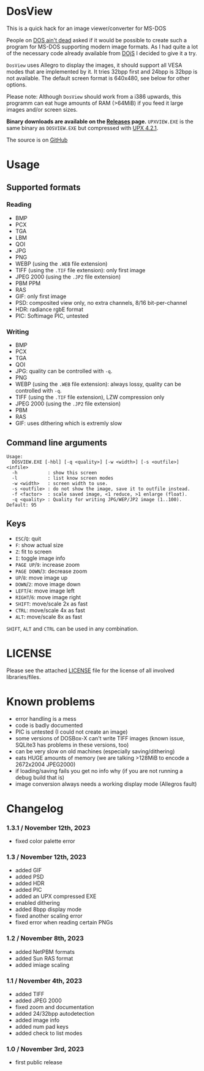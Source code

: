 # DosView
This is a quick hack for an image viewer/converter for MS-DOS

People on [DOS ain't dead](https://www.bttr-software.de/forum/forum_entry.php?id=20792) asked if it would be possible to create such a program for MS-DOS supporting modern image formats. As I had quite a lot of the necessary code already available from [DOjS](https://github.com/SuperIlu/DOjS) I decided to give it a try.

`DosView` uses Allegro to display the images, it should support all VESA modes that are implemented by it.
It tries 32bpp first and 24bpp is 32bpp is not available. The default screen format is 640x480, see below for other options.

Please note: Although `DosView` should work from a i386 upwards, this programm can eat huge amounts of RAM (>64MiB) if you feed it large images and/or screen sizes.

**Binary downloads are available on the [Releases](https://github.com/SuperIlu/DosView/releases) page.**
`UPXVIEW.EXE` is the same binary as `DOSVIEW.EXE` but compressed with [UPX 4.2.1](https://upx.github.io/).

The source is on [GitHub](https://github.com/SuperIlu/DosView/)

# Usage

## Supported formats
### Reading
- BMP
- PCX
- TGA
- LBM
- QOI
- JPG
- PNG
- WEBP (using the `.WEB` file extension)
- TIFF (using the `.TIF` file extension): only first image
- JPEG 2000 (using the `.JP2` file extension)
- PBM PPM
- RAS
- GIF: only first image
- PSD: composited view only, no extra channels, 8/16 bit-per-channel
- HDR: radiance rgbE format
- PIC: Softimage PIC, untested

### Writing
- BMP
- PCX
- TGA
- QOI
- JPG: quality can be controlled with `-q`.
- PNG
- WEBP (using the `.WEB` file extension): always lossy, quality can be controlled with `-q`.
- TIFF (using the `.TIF` file extension), LZW compression only
- JPEG 2000 (using the `.JP2` file extension)
- PBM
- RAS
- GIF: uses dithering which is extremly slow

## Command line arguments
```
Usage:
  DOSVIEW.EXE [-hbl] [-q <quality>] [-w <width>] [-s <outfile>] <infile>
  -h           : show this screen
  -l           : list know screen modes
  -w <width>   : screen width to use.
  -s <outfile> : do not show the image, save it to outfile instead.
  -f <factor>  : scale saved image, <1 reduce, >1 enlarge (float).
  -q <quality> : Quality for writing JPG/WEP/JP2 image (1..100). Default: 95
  ```

## Keys
- `ESC`/`Q`: quit
- `F`: show actual size
- `Z`: fit to screen
- `I`: toggle image info
- `PAGE UP`/`9`: increase zoom
- `PAGE DOWN`/`3`: decrease zoom
- `UP`/`8`: move image up
- `DOWN`/`2`: move image down
- `LEFT`/`4`: move image left
- `RIGHT`/`6`: move image right
- `SHIFT`: move/scale 2x as fast
- `CTRL`: move/scale 4x as fast
- `ALT`: move/scale 8x as fast

`SHIFT`, `ALT` and `CTRL` can be used in any combination.

# LICENSE
Please see the attached [LICENSE](LICENSE) file for the license of all involved libraries/files.

# Known problems
* error handling is a mess
* code is badly documented
* PIC is untested (I could not create an image)
* some versions of DOSBox-X can't write TIFF images (known issue, SQLite3 has problems in these versions, too)
* can be very slow on old machines (especially saving/dithering)
* eats HUGE amounts of memory (we are talking >128MiB to encode a 2672x2004 JPEG2000)
* if loading/saving fails you get no info why (if you are not running a debug build that is)
* image conversion always needs a working display mode (Allegros fault)

# Changelog
### 1.3.1 / November 12th, 2023
* fixed color palette error

### 1.3 / November 12th, 2023
* added GIF
* added PSD
* added HDR
* added PIC
* added an UPX compressed EXE
* enabled dithering
* added 8bpp display mode
* fixed another scaling error
* fixed error when reading certain PNGs

### 1.2 / November 8th, 2023
* added NetPBM formats
* added Sun RAS format
* added imiage scaling

### 1.1 / November 4th, 2023
* added TIFF
* added JPEG 2000
* fixed zoom and documentation
* added 24/32bpp autodetection
* added image info
* added num pad keys
* added check to list modes

### 1.0 / November 3rd, 2023
* first public release
